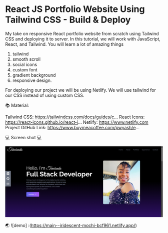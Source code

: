 # React JS Portfolio Website Using Tailwind CSS - Build & Deploy


My take on responsive React portfolio website from scratch using Tailwind CSS and deploying it to server. 
In this tutorial, we will work with JavaScript, React, and Tailwind. 
You will learn a lot of amazing things 
1. tailwind 
2. smooth scroll 
3. social icons
4. custom font 
5. gradient background
6. responsive design. 

For deploying our project we will be using Netlify. We will use tailwind for our CSS instead of using custom CSS.


📚 Material:


Tailwind CSS: https://tailwindcss.com/docs/guides/c...
React Icons: https://react-icons.github.io/react-i...
Netlify: https://www.netlify.com
Project GitHub Link: https://www.buymeacoffee.com/pwyash/e...


💻 Screen shot   💻

![alt text](12.png)

🌏 ![demo] :(https://main--iridescent-mochi-bcf961.netlify.app/)